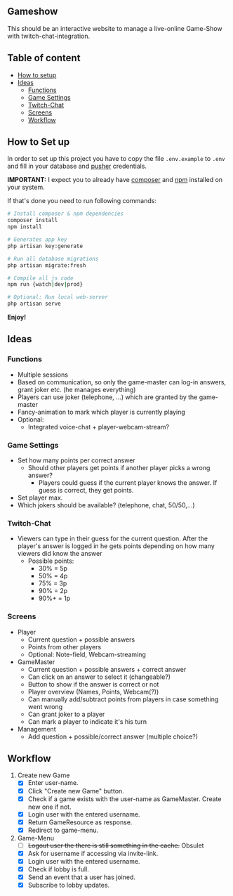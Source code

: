 ## Gameshow
This should be an interactive website to manage a live-online Game-Show with twitch-chat-integration.

## Table of content
* [How to setup](#how-to-set-up)
* [Ideas](#ideas)
    * [Functions](#functions)
    * [Game Settings](#game-settings)
    * [Twitch-Chat](#twitch-chat)
    * [Screens](#screens)
    * [Workflow](#workflow)

## How to Set up
In order to set up this project you have to copy the file `.env.example` to `.env` 
and fill in your database and [pusher](https://pusher.com/) credentials.

[comment]: <> (Imaginary because this project uses [Laravel Websockets]&#40;https://beyondco.de/docs/laravel-websockets/getting-started/introduction&#41;)

[comment]: <> (which is basically the same as pusher but served locally. )

**IMPORTANT:** I expect you to already have [composer](https://getcomposer.org/) and [npm](https://nodejs.org/en/download/) installed on your system.

If that's done you need to run following commands:
```bash
# Install composer & npm dependencies
composer install 
npm install

# Generates app key
php artisan key:generate

# Run all database migrations
php artisan migrate:fresh

# Compile all js code
npm run {watch|dev|prod}

# Optional: Run local web-server
php artisan serve
```

[comment]: <> (Great! Now the only thing missing is to start the *"imaginary pusher"* server.)

[comment]: <> (```bash)

[comment]: <> (# Start websockets)

[comment]: <> (php artisan websockets:serve)

[comment]: <> (```)

**Enjoy!**

## Ideas

### Functions
* Multiple sessions
* Based on communication, so only the game-master can log-in answers, grant joker etc. (he manages everything)
* Players can use joker (telephone, ...) which are granted by the game-master
* Fancy-animation to mark which player is currently playing
* Optional:
    * Integrated voice-chat + player-webcam-stream?

### Game Settings
* Set how many points per correct answer
    * Should other players get points if another player picks a wrong answer?
        * Players could guess if the current player knows the answer. If guess is correct, they get points.
* Set player max.
* Which jokers should be available? (telephone, chat, 50/50,...)

### Twitch-Chat
* Viewers can type in their guess for the current question. After the player's answer is logged in he gets points depending on how many viewers did know the answer
    * Possible points:
        * 30%  = 5p
        * 50%  = 4p
        * 75%  = 3p
        * 90%  = 2p
        * 90%+ = 1p

### Screens
* Player
    * Current question + possible answers
    * Points from other players
    * Optional: Note-field, Webcam-streaming 
* GameMaster
    * Current question + possible answers + correct answer
    * Can click on an answer to select it (changeable?)
    * Button to show if the answer is correct or not
    * Player overview (Names, Points, Webcam(?))
    * Can manually add/subtract points from players in case something went wrong
    * Can grant joker to a player
    * Can mark a player to indicate it's his turn
* Management
    * Add question + possible/correct answer (multiple choice?)


## Workflow
1. Create new Game
    - [x] Enter user-name.
    - [x] Click "Create new Game" button.
    - [x] Check if a game exists with the user-name as GameMaster. Create new one if not.
    - [x] Login user with the entered username.
    - [x] Return GameResource as response.
    - [x] Redirect to game-menu.
2. Game-Menu
    - [ ] ~~Logout user the there is still something in the cache.~~ Obsulet
    - [x] Ask for username if accessing via invite-link.
    - [x] Login user with the entered username.
    - [x] Check if lobby is full.
    - [x] Send an event that a user has joined.
    - [x] Subscribe to lobby updates.

